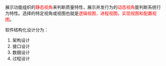 展示功能组织的<font color="#ff0000">静态视角</font>来判断质量特性，展示并发行为的<font color="#ff0000">动态视角</font>能判断系统行为特性。选择的特定视角或视图也就是<font color="#ff0000">逻辑视图，进程视图，实现视图和配置视图</font>。

软件结构化设计分为：
1. 架构设计
2. 接口设计
3. 数据设计
4. 过程设计